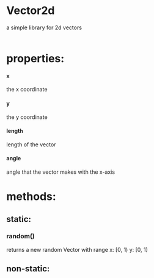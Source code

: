 # Vector2d
a simple library for 2d vectors
<br>
<br>
<h1>properties:</h1>
<h4>x</h4>
the x coordinate
<h4>y</h4>
the y coordinate
<h4>length</h4>
length of the vector
<h4>angle</h4>
angle that the vector makes with the x-axis
<h1>methods:</h1>
<h2>static:</h2>
<h3>random()</h3>
returns a new random Vector with range x: [0, 1) y: [0, 1)
<h2>non-static:</h2>
